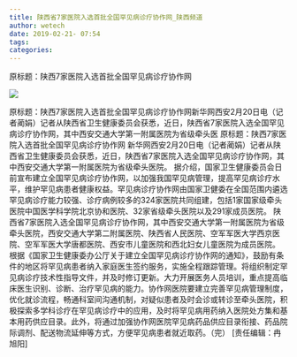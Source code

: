 ```yaml
---
title: 陕西省7家医院入选首批全国罕见病诊疗协作网_陕西频道
author: wetech
date: 2019-02-21- 07:54
tags: 
categories: 
---
```

原标题：陕西7家医院入选首批全国罕见病诊疗协作网
<!-- more -->
                
<img align="center" border="0" src="http://p2.ifengimg.com/a/2016/0810/204c433878d5cf9size1_w16_h16.png" />
                
            
原标题：陕西7家医院入选首批全国罕见病诊疗协作网新华网西安2月20日电（记者蔺娟）记者从陕西省卫生健康委员会获悉，近日，陕西省7家医院入选全国罕见病诊疗协作网，其中西安交通大学第一附属医院为省级牵头医
原标题：陕西7家医院入选首批全国罕见病诊疗协作网
新华网西安2月20日电（记者蔺娟）记者从陕西省卫生健康委员会获悉，近日，陕西省7家医院入选全国罕见病诊疗协作网，其中西安交通大学第一附属医院为省级牵头医院。
据介绍，国家卫生健康委员会日前宣布建立全国罕见病诊疗协作网，以加强我国罕见病管理，提高罕见病诊疗水平，维护罕见病患者健康权益。罕见病诊疗协作网由国家卫健委在全国范围内遴选罕见病诊疗能力较强、诊疗病例较多的324家医院共同组建，包括1家国家级牵头医院中国医学科学院北京协和医院、32家省级牵头医院以及291家成员医院。
陕西省7家医院入选全国罕见病诊疗协作网，其中西安交通大学第一附属医院为省级牵头医院，西安交通大学第二附属医院、陕西省人民医院、空军军医大学西京医院、空军军医大学唐都医院、西安市儿童医院和西北妇女儿童医院为成员医院。
根据《国家卫生健康委办公厅关于建立全国罕见病诊疗协作网的通知》，鼓励有条件的地区将罕见病患者纳入家庭医生签约服务，实施全程跟踪管理。将组织制定罕见病诊疗技术性指导文件，并及时修订更新。大力开展医务人员培训，重点提高临床医生识别、诊断、治疗罕见病的能力。协作网医院要建立完善罕见病管理制度，优化就诊流程，畅通科室间沟通机制，对疑似患者及时会诊或转诊至牵头医院，积极探索多学科诊疗在罕见病诊疗中的应用，及时将罕见病用药纳入医院处方集和基本用药供应目录。此外，将通过加强协作网医院罕见病药品供应目录衔接、药品院际调剂、配送物流延伸等方式，方便罕见病患者就近取药。（完）
[责任编辑：冉旭阳]
            
